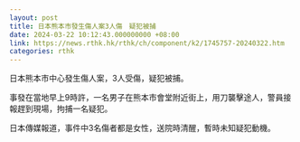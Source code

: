 ```yaml
---
layout: post
title: 日本熊本市發生傷人案3人傷　疑犯被捕
date: 2024-03-22 10:12:43.000000000 +08:00
link: https://news.rthk.hk/rthk/ch/component/k2/1745757-20240322.htm
categories: rthk
---
```


日本熊本市中心發生傷人案，3人受傷，疑犯被捕。

事發在當地早上9時許，一名男子在熊本市會堂附近街上，用刀襲擊途人，警員接報趕到現場，拘捕一名疑犯。

日本傳媒報道，事件中3名傷者都是女性，送院時清醒，暫時未知疑犯動機。
